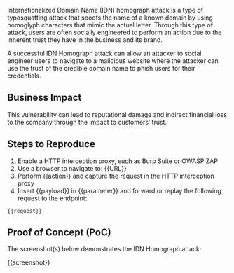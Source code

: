 Internationalized Domain Name (IDN) homograph attack is a type of typosquatting attack that spoofs the name of a known domain by using homoglyph characters that mimic the actual letter. Through this type of attack, users are often socially engineered to perform an action due to the inherent trust they have in the business and its brand.

A successful IDN Homograph attack can allow an attacker to social engineer users to navigate to a malicious website where the attacker can use the trust of the credible domain name to phish users for their credentials.

## Business Impact

This vulnerability can lead to reputational damage and indirect financial loss to the company through the impact to customers’ trust.

## Steps to Reproduce

1. Enable a HTTP interception proxy, such as Burp Suite or OWASP ZAP
1. Use a browser to navigate to: {{URL}}
1. Perform {{action}} and capture the request in the HTTP interception proxy
1. Insert {{payload}} in {{parameter}} and forward or replay the following request to the endpoint:

```HTTP
{{request}}
```

## Proof of Concept (PoC)

The screenshot(s) below demonstrates the IDN Homograph attack:

{{screenshot}}
